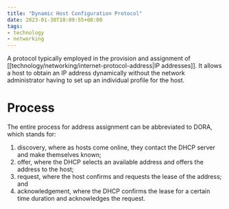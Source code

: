 ```yaml
---
title: "Dynamic Host Configuration Protocol"
date: 2023-01-30T10:09:55+08:00
tags:
- technology
- networking
---
```


A protocol typically employed in the provision and assignment of [[technology/networking/internet-protocol-address|IP addresses]]. It allows a host to obtain an IP address dynamically without the network administrator having to set up an individual profile for the host.

# Process

The entire process for address assignment can be abbreviated to DORA, which stands for:
1. discovery, where as hosts come online, they contact the DHCP server and make themselves known;
2. offer, where the DHCP selects an available address and offers the address to the host;
3. request, where the host confirms and requests the lease of the address; and
4. acknowledgement, where the DHCP confirms the lease for a certain time duration and acknowledges the request.
